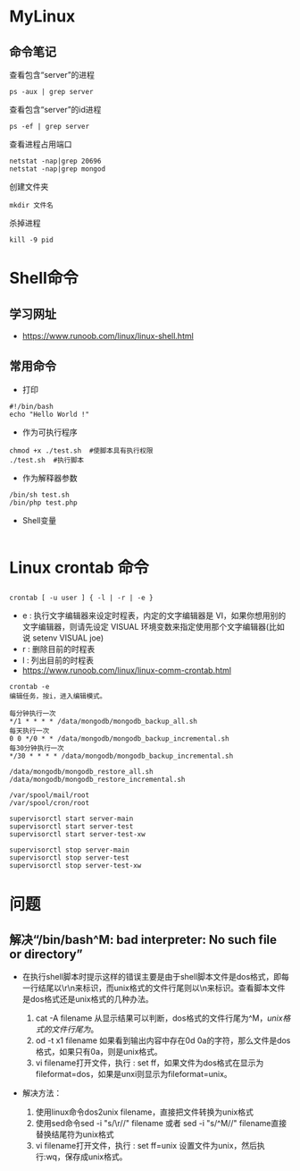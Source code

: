 # MyLinux

## 命令笔记

查看包含“server”的进程
```
ps -aux | grep server
```

查看包含“server”的id进程

```
ps -ef | grep server
```

查看进程占用端口

```
netstat -nap|grep 20696
netstat -nap|grep mongod
```
创建文件夹

```
mkdir 文件名
```

杀掉进程

```
kill -9 pid
```











# Shell命令

## 学习网址
- https://www.runoob.com/linux/linux-shell.html

## 常用命令
- 打印
```
#!/bin/bash
echo "Hello World !"
```
- 作为可执行程序
```
chmod +x ./test.sh  #使脚本具有执行权限
./test.sh  #执行脚本
```
- 作为解释器参数
```
/bin/sh test.sh
/bin/php test.php
```
- Shell变量
```

```

# Linux crontab 命令
## 

```
crontab [ -u user ] { -l | -r | -e }
```
- e : 执行文字编辑器来设定时程表，内定的文字编辑器是 VI，如果你想用别的文字编辑器，则请先设定 VISUAL 环境变数来指定使用那个文字编辑器(比如说 setenv VISUAL joe)
- r : 删除目前的时程表
- l : 列出目前的时程表
- https://www.runoob.com/linux/linux-comm-crontab.html
```
crontab -e
编辑任务，按i，进入编辑模式。

每分钟执行一次
*/1 * * * * /data/mongodb/mongodb_backup_all.sh
每天执行一次
0 0 */0 * * /data/mongodb/mongodb_backup_incremental.sh
每30分钟执行一次
*/30 * * * * /data/mongodb/mongodb_backup_incremental.sh

/data/mongodb/mongodb_restore_all.sh
/data/mongodb/mongodb_restore_incremental.sh

/var/spool/mail/root
/var/spool/cron/root

```
```
supervisorctl start server-main
supervisorctl start server-test
supervisorctl start server-test-xw

supervisorctl stop server-main
supervisorctl stop server-test
supervisorctl stop server-test-xw
```

# 问题
## 解决“/bin/bash^M: bad interpreter: No such file or directory”
- 在执行shell脚本时提示这样的错误主要是由于shell脚本文件是dos格式，即每一行结尾以\r\n来标识，而unix格式的文件行尾则以\n来标识。查看脚本文件是dos格式还是unix格式的几种办法。
  1. cat -A filename  从显示结果可以判断，dos格式的文件行尾为^M$，unix格式的文件行尾为$。
  1. od -t x1 filename 如果看到输出内容中存在0d 0a的字符，那么文件是dos格式，如果只有0a，则是unix格式。
  1. vi filename打开文件，执行 : set ff，如果文件为dos格式在显示为fileformat=dos，如果是unxi则显示为fileformat=unix。

- 解决方法：
  1. 使用linux命令dos2unix filename，直接把文件转换为unix格式
  1. 使用sed命令sed -i "s/\r//" filename  或者 sed -i "s/^M//" filename直接替换结尾符为unix格式
  1. vi filename打开文件，执行 : set ff=unix 设置文件为unix，然后执行:wq，保存成unix格式。
